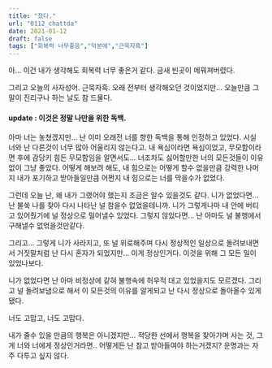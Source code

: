 ```yaml
---
title: "찼다."
url: "0112_chattda"
date: 2021-01-12
draft: false
tags: ["회복력 너무좋음","덕분에","근묵자흑"]
---
```

아... 이건 내가 생각해도 회복력 너무 좋은거 같다. 금새 빈곳이 메꿔져버렸다.

그리고 오늘의 사자성어. 근묵자흑. 오래 전부터 생각해오던 것이었지만...
오늘만큼 그말이 진리구나 하는 날도 참 드물다.

#### update : 이것은 정말 나만을 위한 독백.

아마 너는 놓쳤겠지만...
난 이미 오래전 너를 향한 독백을 통해 인정하고 있었다.
시실 너와 난 다른것이 너무 많아 어울리지 않는다고.
내 욕심이라면 욕심이었고,
무모함이라면 후에 감당키 힘든 무모함임을 알면서도...
너조차도 싫어할만한 너의 모든것들이 이유없이 그냥 좋았다.
어떻게 해보려 해도, 내 힘으로는 어떻게 할수 없을만큼 강력한 나머지
내가 포기하고 받아들일만큼 어쩐지 내 힘으로는 너를 막을수가 없었다.

그런데 오늘 난, 왜 내가 그랬어야 했는지 조금은 알수 있을것도 같다.
니가 없었다면... 난 불쑥 나를 찾아 다시 나타난 널 참을수 없었을테니까.
니가 그렇게나마 내 안에 버티고 있어줬기에 널 정상으로 밀어낼수 있었다.
그렇지 않았다면... 난 아마도 널 불행에서 구해낼수 없얶을것만같다.

그리고... 그렇게 니가 사라지고,
또 널 위로해주며 다시 정상적인 일상으로 돌려보내면서
거짓말처럼 난 다시 혼자가 되었지만... 이게 정상인거다.
이것을 위해 그 모든 일이 있었나보다.

니가 없었다면 난 아마 비정상에 같혀
불행속에 허우적 대고 있었을지도 모르겠다.
그리고 널 돌려보냄으로 해서 이 모든것의 이유를 알게되고
난 다시 정상으로 돌아올수 있게 됐다.

너도 고맙고, 너도 고맙다.

내가 줄수 있을 만큼의 행복은 아니겠지만...
적당한 선에서 행복을 찾아가며 사는 것, 그게 너와 너에게 정상인거라면..
어떻게든 난 참고 받아들여야 하는거겠지?
운명과는 자주 다투고 싶지 않다.

